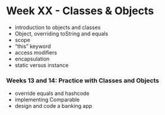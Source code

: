 # Week XX - Classes & Objects

- introduction to objects and classes
- Object, overriding toString and equals
- scope
- “this” keyword
- access modifiers
- encapsulation
- static versus instance

### Weeks 13 and 14: Practice with Classes and Objects

- override equals and hashcode
- implementing Comparable
- design and code a banking app
